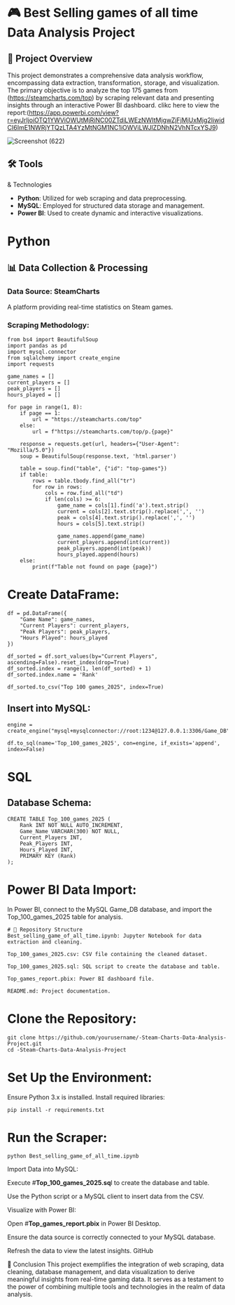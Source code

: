 # ​🎮 Best Selling games of all time Data Analysis Project


## 📌 Project Overview
This project demonstrates a comprehensive data analysis workflow, encompassing data extraction, transformation, storage, and visualization. 
The primary objective is to analyze the top 175 games from (https://steamcharts.com/top) by scraping relevant data and presenting insights through an interactive Power BI dashboard. clikc here to view the report:(https://app.powerbi.com/view?r=eyJrIjoiOTQ1YWViOWUtMjRiNC00ZTdiLWEzNWItMjgwZjFjMjUxMjg2IiwidCI6ImE1NWRjYTQzLTA4YzMtNGM1NC1iOWViLWJlZDNhN2VhNTcxYSJ9)



![Screenshot (622)](https://github.com/user-attachments/assets/58783e61-d61c-4691-842d-5f7e8c308c2b)

## 🛠️ Tools 
& Technologies
- **Python**: Utilized for web scraping and data preprocessing.
- **MySQL**: Employed for structured data storage and management.
- **Power BI**: Used to create dynamic and interactive visualizations.

# Python
## 📊 Data Collection & Processing
### Data Source: SteamCharts
A platform providing real-time statistics on Steam games.

### Scraping Methodology:
```
from bs4 import BeautifulSoup
import pandas as pd
import mysql.connector
from sqlalchemy import create_engine
import requests

game_names = []
current_players = []
peak_players = []
hours_played = []

for page in range(1, 8):
    if page == 1:
        url = "https://steamcharts.com/top"
    else:
        url = f"https://steamcharts.com/top/p.{page}"

    response = requests.get(url, headers={"User-Agent": "Mozilla/5.0"})
    soup = BeautifulSoup(response.text, 'html.parser')

    table = soup.find("table", {"id": "top-games"})
    if table:
        rows = table.tbody.find_all("tr")
        for row in rows:
            cols = row.find_all("td")
            if len(cols) >= 6:
                game_name = cols[1].find('a').text.strip()
                current = cols[2].text.strip().replace(',', '')
                peak = cols[4].text.strip().replace(',', '')
                hours = cols[5].text.strip()

                game_names.append(game_name)
                current_players.append(int(current))
                peak_players.append(int(peak))
                hours_played.append(hours)
    else:
        print(f"Table not found on page {page}")
```
#  Create DataFrame:
```
df = pd.DataFrame({
    "Game Name": game_names,
    "Current Players": current_players,
    "Peak Players": peak_players,
    "Hours Played": hours_played
})

df_sorted = df.sort_values(by="Current Players", ascending=False).reset_index(drop=True)
df_sorted.index = range(1, len(df_sorted) + 1)
df_sorted.index.name = 'Rank'

df_sorted.to_csv("Top 100 games_2025", index=True)

```
## Insert into MySQL:
```
engine = create_engine("mysql+mysqlconnector://root:1234@127.0.0.1:3306/Game_DB")

df.to_sql(name='Top_100_games_2025', con=engine, if_exists='append', index=False)
```

# SQL
## Database Schema:
```
CREATE TABLE Top_100_games_2025 (
    Rank INT NOT NULL AUTO_INCREMENT,
    Game_Name VARCHAR(300) NOT NULL,
    Current_Players INT,
    Peak_Players INT,
    Hours_Played INT,
    PRIMARY KEY (Rank)
);

```
# Power BI Data Import:
In Power BI, connect to the MySQL Game_DB database, and import the Top_100_games_2025 table for analysis.

```
# 📁 Repository Structure
Best_selling_game_of_all_time.ipynb: Jupyter Notebook for data extraction and cleaning.

Top_100_games_2025.csv: CSV file containing the cleaned dataset.

Top_100_games_2025.sql: SQL script to create the database and table.

Top_games_report.pbix: Power BI dashboard file.

README.md: Project documentation.

```
# Clone the Repository:
```
git clone https://github.com/yourusername/-Steam-Charts-Data-Analysis-Project.git
cd -Steam-Charts-Data-Analysis-Project
```
# Set Up the Environment:

Ensure Python 3.x is installed.
Install required libraries:
```
pip install -r requirements.txt
```
# Run the Scraper:
```
python Best_selling_game_of_all_time.ipynb

```
Import Data into MySQL:

Execute #**Top_100_games_2025.sq**l to create the database and table.

Use the Python script or a MySQL client to insert data from the CSV.​

Visualize with Power BI:

Open #**Top_games_report.pbix** in Power BI Desktop.

Ensure the data source is correctly connected to your MySQL database.

Refresh the data to view the latest insights.​
GitHub

📌 Conclusion
This project exemplifies the integration of web scraping, data cleaning, database management, and data visualization to derive meaningful insights from real-time gaming data. It serves as a testament to the power of combining multiple tools and technologies in the realm of data analysis.​







